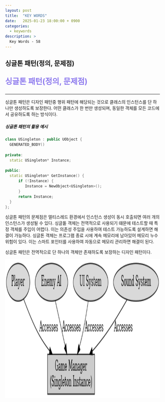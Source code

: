 ```yaml
---
layout: post
title:  "KEY WORDS"
date:   2025-01-23 18:00:00 + 0900
categories:
  - keywords
description: >
  Key Words - 58
---
```

## 싱글톤 패턴(정의, 문제점)

<p style = "color:#8f7cee; font-size:25px; font-weight:bold">
싱글톤 패턴(정의, 문제점)
</p>

---

싱글톤 패턴은 디자인 패턴중 행위 패턴에 해당되는 것으로 클래스의 인스턴스를 단 하나만 생성하도록 보장한다. 어떤 클래스가 한 번만 생성되며, 동일한 객체를 모든 코드에서 공유하도록 하는 방식이다.

##### 싱글톤 패턴의 활용 예시

```C++
class USingleton : public UObject {
  GENERATED_BODY()

private:
  static USingleton* Instance;
  
public:
  static USingleton* GetInstance() {
      if (!Instance) {
         Instance = NewObject<USingleton>();
      }
      return Instance;
  }
};
```

싱글톤 패턴의 문제점은 멀티스레드 환경에서 인스턴스 생성이 동시 호출되면 여러 개의 인스턴스가 생성될 수 있다.
싱글톹 객체는 전역적으로 사용되기 떄문에 테스트할 때 특정 객체를 주입이 어렵다. 이는 의존성 주입을 사용하여 테스트 가능하도록 설계하면 해결이 가능하다.
싱글톤 객체는 프로그램 종료 시에 계속 메모리에 남아있어 메모리 누수 위험이 있다. 이는 스마트 포인터를 사용하여 자동으로 메모리 관리하면 해결이 된다.

싱글톤 패턴은 전역적으로 단 하나의 객체만 존재하도록 보장하는 디자인 패턴이다.

<img src = "../../assets/img/keywords/IMG_k58_1.png" width = "1800" height = "450">